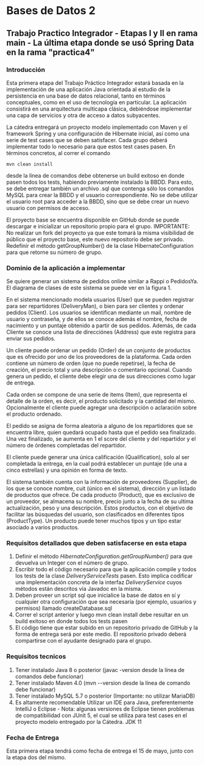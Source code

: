 # Bases de Datos 2

## Trabajo Practico Integrador - Etapas I y II en rama main  - La última etapa donde se usó Spring Data en la rama "practica4"

### Introducción

Esta primera etapa del Trabajo Práctico Integrador estará basada en la implementación de una aplicación Java orientada al estudio de la persistencia en una base de datos relacional, tanto en términos conceptuales, como en el uso de tecnología en particular. La aplicación consistirá en una arquitectura multicapa clásica, debiéndose implementar una capa de servicios y otra de acceso a datos subyacentes.

La cátedra entregará un proyecto modelo implementado con Maven y el framework Spring y una configuración de Hibernate inicial, así como una serie de test cases que se deben satisfacer. Cada grupo deberá implementar todo lo necesario para que estos test cases pasen. En términos concretos, al correr el comando

`mvn clean install`

desde la línea de comandos debe obtenerse un build exitoso en donde pasen todos los tests, habiendo previamente instalado la BBDD. Para esto, se debe entregar también un archivo .sql que contenga sólo los comandos MySQL para crear la BBDD y el usuario correspondiente. No se debe utilizar el usuario root para acceder a la BBDD, sino que se debe crear un nuevo usuario con permisos de acceso.

El proyecto base se encuentra disponible en GitHub donde se puede descargar e inicializar un repositorio propio para el grupo.
IMPORTANTE:
No realizar un fork del proyecto ya que este tomará la misma visibilidad de público que el proyecto base, este nuevo repositorio debe ser privado.
Redefinir el método getGroupNumber() de la clase HibernateConfiguration para que retorne su número de grupo.

### Dominio de la aplicación a implementar

Se quiere generar un sistema de pedidos online similar a Rappi o PedidosYa. El diagrama de clases de este sistema se puede ver en la figura 1.

En el sistema mencionado modela usuarios (User) que se pueden registrar para ser repartidores (DeliveryMan), o bien para ser clientes y ordenar pedidos (Client). Los usuarios se identifican mediante un mail, nombre de usuario y contraseña, y de ellos se conoce además el nombre, fecha de nacimiento y un puntaje obtenido a partir de sus pedidos. Además, de cada Cliente se conoce una lista de direcciónes (Address) que este registra para enviar sus pedidos.

Un cliente puede ordenar un pedido (Order) de un conjunto de productos que es ofrecido por uno de los proveedores de la plataforma. Cada orden contiene un número de orden (que no puede repetirse), la fecha de creación, el precio total y una descripción o comentario opcional. Cuando genera un pedido, el cliente debe elegir una de sus direcciones como lugar de entrega.

Cada orden se compone de una serie de items (Item), que representa el detalle de la orden, es decir, el producto solicitado y la cantidad del mismo. Opcionalmente el cliente puede agregar una descripción o aclaración sobre el producto ordenado.

El pedido se asigna de forma aleatoria a alguno de los repartidores que se encuentra libre, quien quedará ocupado hasta que el pedido sea finalizado. Una vez finalizado, se aumenta en 1 el score del cliente y del repartidor y el número de órdenes completadas del repartidor.

El cliente puede generar una única calificación (Qualification), solo al ser completada la entrega, en la cual podrá establecer un puntaje (de una a cinco estrellas) y una opinión en forma de texto.

El sistema también cuenta con la información de proveedores (Supplier), de los que se conoce nombre, cuit (único en el sistema), dirección y un listado de productos que ofrece. De cada producto (Product), que es exclusivo de un proveedor, se almacena su nombre, precio junto a la fecha de su ultima actualización, peso y  una descripción. Estos productos, con el objetivo de facilitar las búsquedas del usuario, son clasificados en diferentes tipos (ProductType). Un producto puede tener muchos tipos y un tipo estar asociado a varios productos.

### Requisitos detallados que deben satisfacerse en esta etapa

1. Definir el método _HibernateConfiguration.getGroupNumber()_ para que devuelva un Integer con el número de grupo. 
2. Escribir todo el código necesario para que la aplicación compile y todos los tests de la clase _DeliveryServiceTests_ pasen. Esto implica codificar una implementación concreta de la interfaz _DeliveryService_ cuyos métodos están descritos vía Javadoc en la misma. 
3. Deben proveer un script sql que inicialice la base de datos en sí y cualquier otra configuración que sea necesaria (por ejemplo, usuarios y permisos) llamado createDatabase.sql 
4. Correr el script anterior y luego mvn clean install debe resultar en un build exitoso en donde todos los tests pasen 
5. El código tiene que estar subido en un repositorio privado de GitHub y la forma de entrega será por este medio. El repositorio privado deberá compartirse con el ayudante designado para el grupo.

### Requisitos tecnicos

1. Tener instalado Java 8 o posterior (javac -version desde la línea de comandos debe funcionar)
2. Tener instalado Maven 4.0 (mvn --version desde la línea de comando debe funcionar)
3. Tener instalado MySQL 5.7 o posterior (Importante: no utilizar MariaDB)
4. Es altamente recomendable Utilizar un IDE para Java, preferentemente IntelliJ o Eclipse - Nota: algunas versiones de Eclipse tienen problemas de compatibilidad con JUnit 5, el cual se utiliza para test cases en el proyecto modelo entregado por la Cátedra. JDK 11

### Fecha de Entrega

Esta primera etapa tendrá como fecha de entrega el 15 de mayo, junto con la etapa dos del mismo.
